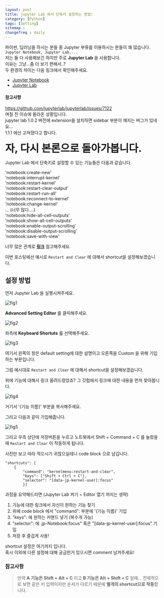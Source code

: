 ```yaml
---
layout: post
title: jupyter Lab 에서 단축키 설정하는 방법!
category: [Python]
tags: [Setting]
sitemap :
changefreq : daily
---
```


파이썬, 딥러닝을 하시는 분들 중 Jupyter 부류를 이용하시는 분들이 꽤 많습니다. `Jupyter Notebook, Jupyter Lab,...`  
저는 둘 다 사용해보긴 하지만 주로 **Jupyter Lab** 을 사용합니다.  
이유는 그냥...좀 더 보기 편해서..?  
두 환경의 차이는 다음 링크에서 확인해주세요.  
- [Jupyter Notebook](https://jupyter.readthedocs.io/en/latest/running.html#running)
- [Jupyter Lab](https://jupyterlab.readthedocs.io/en/stable/index.html)

#### 참고사항  
https://github.com/jupyterlab/jupyterlab/issues/7122  
며칠 전 이슈에 올라온 상황입니다.  
jupyter lab 1.0.2 버전에 extension을 설치하면 sidebar 부분이 깨지는 버그가 있네요...  
1.1.1 에선 고쳐졌다고 합니다.


**<span style="font-size:25pt;">자, 다시 본론으로 돌아가봅니다.</span>**

Jupyter Lab 에서 단축키로 설정할 수 있는 기능들은 다음과 같습니다.

'notebook:create-new'  
'notebook:interrupt-kernel'  
'notebook:restart-kernel'  
'notebook:restart-clear-output'  
'notebook:restart-run-all'  
'notebook:reconnect-to-kernel'  
'notebook:change-kernel'  
... (너무 많다....)  
'notebook:hide-all-cell-outputs'  
'notebook:show-all-cell-outputs'  
'notebook:enable-output-scrolling'  
'notebook:disable-output-scrolling'  
'notebook:save-with-view'  

너무 많은 관계로 **[링크](https://github.com/jupyterlab/jupyterlab/blob/af548c2674427da79d54ad5c4b69bb175463e9a0/packages/notebook-extension/src/index.ts#L69-L197)** 참고해주세요.  


이번 포스팅에선 예시로 
`Restart and Clear` 에 대해서 shortcut을 설정해보겠습니다.

## 설정 방법 

먼저 Jupyter Lab 을 실행시켜주세요.

![fig1](https://jjerry-k.github.io/public/img/shortcut/fig01.png)

**Advanced Setting Editor** 를 클릭해주세요.

![fig2](https://jjerry-k.github.io/public/img/shortcut/fig02.png)  

좌측에 **Keyboard Shortuts** 를 선택해주세요.

![fig3](https://jjerry-k.github.io/public/img/shortcut/fig03.png)

여기서 왼쪽의 창은 default setting에 대한 설명이고 오른쪽을 Custom 을 위해 기입하는 부분입니다.  

그럼 예시대로 `Restart and Clear` 에 대해서 shortcut을 설정해보겠습니다.

위에 기능에 대해서 링크 올려드렸었죠? 그 깃헙에서 링크에 대한 내용을 먼저 찾아봅니다.

![fig4](https://jjerry-k.github.io/public/img/shortcut/fig04.png)

거기서 '{기능 이름}' 부분을 복사해주세요.

그리고 다음과 같이 기입해줍니다.  

![fig5](https://jjerry-k.github.io/public/img/shortcut/fig05.png)

그리고 우측 상단에 저장버튼을 누르고 노트북에서 Shift + Command + C 를 눌렀을때 `Restart and Clear` 이 작동하게 됩니다.  

사진만 보고 따라 적으시기 귀찮으실테니 code block 으로 남깁니다.

```
"shortcuts": [
    {
        "command": "kernelmenu:restart-and-clear",
        "keys": ["Shift + Ctrl + C"],
        "selector": "[data-jp-kernel-user]:focus"
        }]
```

과정을 요약해드리면 (Jupyter Lab 켜기 ~ Editor 열기 까지는 생략)
1. 기능에 대한 링크에서 자신이 원하는 기능 찾기
2. 위에 code block 에서 "command": 부분에 '{기능 이름}' 기입
3. "keys": 에 원하는 커맨드 넣기 (복수개 가능)
4. "selector": 에 .jp-Notebook:focus" 혹은 "[data-jp-kernel-user]:focus" 기입
5. 저장 후 즐겁게 사용!

shortcut 설정은 여기까지 입니다.  
혹시 이외에 다른 설정에 대해 궁금한거 있으시면 comment 남겨주세요!


### 참고사항
>만약 **A 기능은 Shift + Alt + C** 이고 **B 기능은 Alt + Shift + C** 일때... 전체적으로 보면 같은 키 입력이지만 순서가 다르기 때문에 **별개의 shortcut으로 작동**합니다.